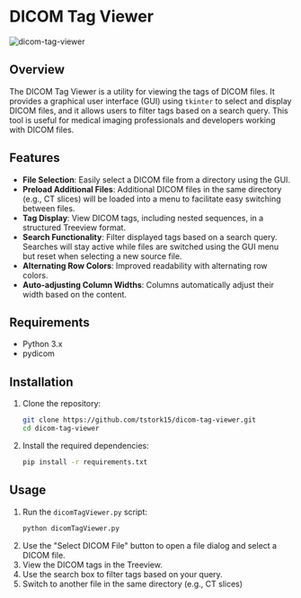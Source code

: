# DICOM Tag Viewer
![dicom-tag-viewer](https://github.com/tstork15/dicom-tag-viewer/assets/43816229/00ae098e-fb4a-4434-879f-c49de8df4800)

## Overview
The DICOM Tag Viewer is a utility for viewing the tags of DICOM files. It provides a graphical user interface (GUI) using `tkinter` to select and display DICOM files, and it allows users to filter tags based on a search query. This tool is useful for medical imaging professionals and developers working with DICOM files.

## Features
- **File Selection**: Easily select a DICOM file from a directory using the GUI.
- **Preload Additional Files**: Additional DICOM files in the same directory (e.g., CT slices) will be loaded into a menu to facilitate easy switching between files.
- **Tag Display**: View DICOM tags, including nested sequences, in a structured Treeview format.
- **Search Functionality**: Filter displayed tags based on a search query. Searches will stay active while files are switched using the GUI menu but reset when selecting a new source file.
- **Alternating Row Colors**: Improved readability with alternating row colors.
- **Auto-adjusting Column Widths**: Columns automatically adjust their width based on the content.

## Requirements
- Python 3.x
- pydicom

## Installation
1. Clone the repository:
    ```bash
    git clone https://github.com/tstork15/dicom-tag-viewer.git
    cd dicom-tag-viewer
    ```
2. Install the required dependencies:
    ```bash
    pip install -r requirements.txt
    ```

## Usage
1. Run the `dicomTagViewer.py` script:
    ```bash
    python dicomTagViewer.py
    ```
2. Use the "Select DICOM File" button to open a file dialog and select a DICOM file.
3. View the DICOM tags in the Treeview.
4. Use the search box to filter tags based on your query.
5. Switch to another file in the same directory (e.g., CT slices)
